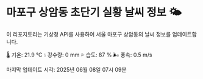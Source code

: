 
# 마포구 상암동 초단기 실황 날씨 정보 🌤️

이 리포지토리는 기상청 API를 사용하여 서울 마포구 상암동의 날씨 정보를 업데이트합니다. 

🌡️ 기온: 21.9 ℃
💧 강수량: 0 mm
💦 습도: 87 %
🌬️ 풍속: 0.5 m/s

마지막 업데이트 시각: 2025년 06월 08일 07시 09분    
